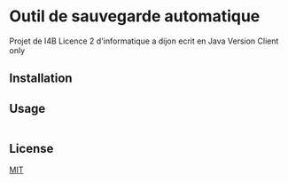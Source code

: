 # Outil de sauvegarde automatique

Projet de I4B Licence 2 d'informatique a dijon ecrit en Java
Version Client only

## Installation


## Usage

```bash

```


## License

[MIT](https://choosealicense.com/licenses/mit/)
